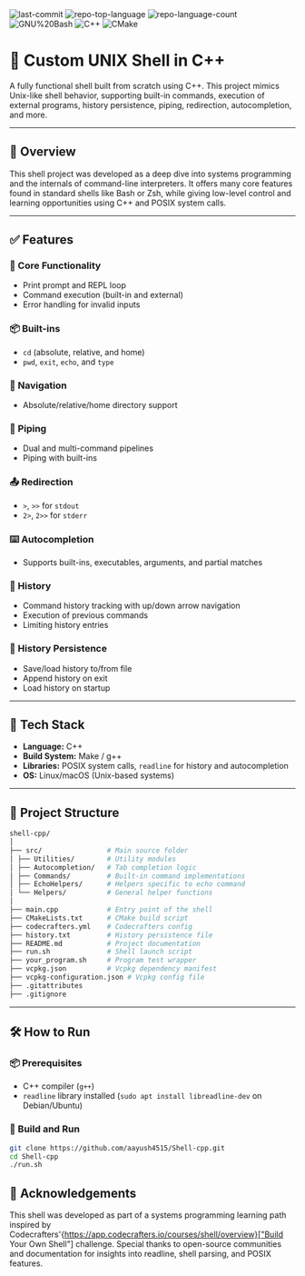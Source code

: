 <div id="top">
<!-- BADGES -->
<img src="https://img.shields.io/github/last-commit/aayush4515/Shell-cpp?style=flat&logo=git&logoColor=white&color=0080ff" alt="last-commit">
<img src="https://img.shields.io/github/languages/top/aayush4515/Shell-cpp?style=flat&color=0080ff" alt="repo-top-language">
<img src="https://img.shields.io/github/languages/count/aayush4515/Shell-cpp?style=flat&color=0080ff" alt="repo-language-count">

<img src="https://img.shields.io/badge/GNU%20Bash-4EAA25.svg?style=flat&logo=GNU-Bash&logoColor=white" alt="GNU%20Bash">
<img src="https://img.shields.io/badge/C++-00599C.svg?style=flat&logo=C++&logoColor=white" alt="C++">
<img src="https://img.shields.io/badge/CMake-064F8C.svg?style=flat&logo=CMake&logoColor=white" alt="CMake">

</div>


# 🐚 Custom UNIX Shell in C++

A fully functional shell built from scratch using C++. This project mimics Unix-like shell behavior, supporting built-in commands, execution of external programs, history persistence, piping, redirection, autocompletion, and more.

---

## 🚀 Overview

This shell project was developed as a deep dive into systems programming and the internals of command-line interpreters. It offers many core features found in standard shells like Bash or Zsh, while giving low-level control and learning opportunities using C++ and POSIX system calls.

---

## ✅ Features

### 🔧 Core Functionality
- Print prompt and REPL loop
- Command execution (built-in and external)
- Error handling for invalid inputs

### 📦 Built-ins
- `cd` (absolute, relative, and home)
- `pwd`, `exit`, `echo`, and `type`

### 📂 Navigation
- Absolute/relative/home directory support

### 🔁 Piping
- Dual and multi-command pipelines
- Piping with built-ins

### 📤 Redirection
- `>`, `>>` for `stdout`
- `2>`, `2>>` for `stderr`

### ⌨️ Autocompletion
- Supports built-ins, executables, arguments, and partial matches

### 📜 History
- Command history tracking with up/down arrow navigation
- Execution of previous commands
- Limiting history entries

### 💾 History Persistence
- Save/load history to/from file
- Append history on exit
- Load history on startup

---

## 🧰 Tech Stack

- **Language:** C++
- **Build System:** Make / g++
- **Libraries:** POSIX system calls, `readline` for history and autocompletion
- **OS:** Linux/macOS (Unix-based systems)

---

## 📁 Project Structure

``` sh
shell-cpp/
│
├── src/                # Main source folder
│ ├── Utilities/        # Utility modules
│ ├── Autocompletion/   # Tab completion logic
│ ├── Commands/         # Built-in command implementations
│ ├── EchoHelpers/      # Helpers specific to echo command
│ └── Helpers/          # General helper functions
│
├── main.cpp            # Entry point of the shell
├── CMakeLists.txt      # CMake build script
├── codecrafters.yml    # Codecrafters config
├── history.txt         # History persistence file
├── README.md           # Project documentation
├── run.sh              # Shell launch script
├── your_program.sh     # Program test wrapper
├── vcpkg.json          # Vcpkg dependency manifest
├── vcpkg-configuration.json # Vcpkg config file
├── .gitattributes
├── .gitignore
```

---

## 🛠️ How to Run

### 📦 Prerequisites

- C++ compiler (`g++`)
- `readline` library installed (`sudo apt install libreadline-dev` on Debian/Ubuntu)

### 🧪 Build and Run

```bash
git clone https://github.com/aayush4515/Shell-cpp.git
cd Shell-cpp
./run.sh
```

## 🙏 Acknowledgements
This shell was developed as part of a systems programming learning path inspired by Codecrafters'{https://app.codecrafters.io/courses/shell/overview}["Build Your Own Shell"] challenge. Special thanks to open-source communities and documentation for insights into readline, shell parsing, and POSIX features.